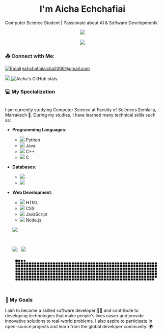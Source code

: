 <h1 align="center">I'm  Aicha Echchafiai </h1>
Computer Science Student | Passionate about AI & Software Developmentk</h2>
<br>
<p align="center">
    <a href="https://www.google.com.eg/search?q=ahmed+hemeda"> <!-- Google Me -->
      <img src="https://readme-typing-svg.herokuapp.com/?lines=Visit%20my%20LinkedIn%20Profile;I%20Post%20Insightful%20Content;Follow%20to%20get%20New%20Updates&font=Bold%20Code&center=true&color=30D050&pause=2000"> <!-- Text -->
    </a>
  </p>

  <p align="center">
      <img src="https://komarev.com/ghpvc/?username=a-hemeda&style=flat&color=4010B0" height="25"/> <!-- Profile Views -->
  </p>
  <h3 align="left">📤 Connect with Me:</h3>

 <a href="mailto:your-email@example.com"><img src="https://img.icons8.com/color/48/000000/gmail.png" alt="Email" width="30"></a> echchafiaiaicha2006@gmail.com
 
<a href="www.linkedin.com/in/aicha-echchafiai-650284318"> <!-- LinkedIn Profile -->
      <img src="https://raw.githubusercontent.com/rahuldkjain/github-profile-readme-generator/master/src/images/icons/Social/linked-in-alt.svg" height="45"/>
    </a>
![Aicha's GitHub stats](https://github-readme-stats.vercel.app/api?username=Echchafiai-aicha&show_icons=true&theme=radical)


### 💻 My Specialization
<br/>
I am currently studying Computer Science at Faculty of Sciences Semlalia, Marrakech 🏫. During my studies, I have learned many technical skills such as:

- **Programming Languages**:
  - <img src="https://upload.wikimedia.org/wikipedia/commons/thumb/c/c3/Python-logo-notext.svg/1024px-Python-logo-notext.svg.png" width="20"> Python
  - <img src="https://upload.wikimedia.org/wikipedia/en/thumb/3/30/Java_programming_language_logo.svg/1200px-Java_programming_language_logo.svg.png" width="20"> Java
  - <img src="https://upload.wikimedia.org/wikipedia/commons/thumb/1/18/ISO_C%2B%2B_Logo.svg/1200px-ISO_C%2B%2B_Logo.svg.png" width="20"> C++
  - <img src="https://upload.wikimedia.org/wikipedia/commons/thumb/1/18/C_Programming_Language.svg/1200px-C_Programming_Language.svg.png" width="20"> C

- **Databases**:
  - <img src="https://www.vectorlogo.zone/logos/mysql/mysql-ar21.svg" width="100">   
  - <img src="https://www.vectorlogo.zone/logos/mongodb/mongodb-ar21.svg" width="100">

- **Web Development**:
  - <img src="https://upload.wikimedia.org/wikipedia/commons/thumb/6/61/HTML5_logo_and_wordmark.svg/1200px-HTML5_logo_and_wordmark.svg.png" width="20"> HTML
  - <img src="https://upload.wikimedia.org/wikipedia/commons/thumb/d/d5/CSS3_logo_and_wordmark.svg/1200px-CSS3_logo_and_wordmark.svg.png" width="20"> CSS
  - <img src="https://upload.wikimedia.org/wikipedia/commons/thumb/9/99/Unofficial_JavaScript_logo_2.svg/1200px-Unofficial_JavaScript_logo_2.svg.png" width="20"> JavaScript
  - <img src="https://upload.wikimedia.org/wikipedia/commons/thumb/d/d9/Node.js_logo.svg/1200px-Node.js_logo.svg.png" width="20"> Node.js

  <p align="left">
    <img src="https://github-profile-trophy.vercel.app/?username=a-hemeda&theme=onestar&row=1&column=7"/>
  </p>
  <br>

  <p align="left">
    <img src="https://github-readme-stats.vercel.app/api/top-langs?username=a-hemeda&layout=compact&langs_count=6&theme=highcontrast" height="120"/> &nbsp; <!-- Most Used Languages -->
    <img src="https://streak-stats.demolab.com/?user=a-hemeda&theme=highcontrast" height="120"/> <!-- GitHub Streak -->
  </p>

  <p align="left">
    <img src="https://raw.githubusercontent.com/platane/snk/output/github-contribution-grid-snake-dark.svg"> <!-- Snake -->
  </p>

### 🎯 My Goals
I aim to become a skilled software developer 👩‍💻 and contribute to developing technologies that make people's lives easier and provide innovative solutions to real-world problems. I also aspire to participate in open-source projects and learn from the global developer community. 🌍

 
 




